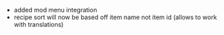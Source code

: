 - added mod menu integration
- recipe sort will now be based off item name not item id (allows to work with translations)